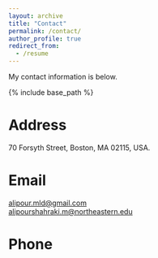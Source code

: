```yaml
---
layout: archive
title: "Contact"
permalink: /contact/
author_profile: true
redirect_from:
  - /resume
---
```


My contact information is below.

{% include base_path %}

Address
======
70 Forsyth Street, Boston, MA 02115, USA.

Email
======
alipour.mld@gmail.com <br> alipourshahraki.m@northeastern.edu
  
Phone
======

